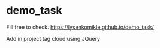 # demo_task
Fill free to check. https://lysenkomikle.github.io/demo_task/

Add in project tag cloud using JQuery 
